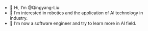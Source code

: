 - 👋 Hi, I’m @Qingyang-Liu
- 👀 I’m interested in robotics and the application of AI technology in industry.
- 🌱 I’m now a software engineer and try to learn more in AI field.

<!---
Qingyang-Liu/Qingyang-Liu is a ✨ special ✨ repository because its `README.md` (this file) appears on your GitHub profile.
You can click the Preview link to take a look at your changes.
--->
